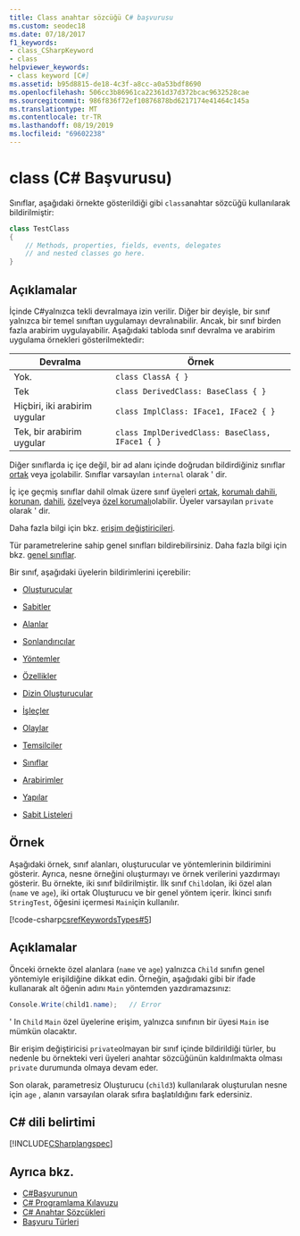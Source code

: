 ```yaml
---
title: Class anahtar sözcüğü C# başvurusu
ms.custom: seodec18
ms.date: 07/18/2017
f1_keywords:
- class_CSharpKeyword
- class
helpviewer_keywords:
- class keyword [C#]
ms.assetid: b95d8815-de18-4c3f-a8cc-a0a53bdf8690
ms.openlocfilehash: 506cc3b86961ca22361d37d372bcac9632528cae
ms.sourcegitcommit: 986f836f72ef10876878bd6217174e41464c145a
ms.translationtype: MT
ms.contentlocale: tr-TR
ms.lasthandoff: 08/19/2019
ms.locfileid: "69602238"
---
```

# <a name="class-c-reference"></a>class (C# Başvurusu)

Sınıflar, aşağıdaki örnekte gösterildiği gibi `class`anahtar sözcüğü kullanılarak bildirilmiştir:

```csharp
class TestClass
{
    // Methods, properties, fields, events, delegates
    // and nested classes go here.
}
```

## <a name="remarks"></a>Açıklamalar

İçinde C#yalnızca tekli devralmaya izin verilir. Diğer bir deyişle, bir sınıf yalnızca bir temel sınıftan uygulamayı devralınabilir. Ancak, bir sınıf birden fazla arabirim uygulayabilir. Aşağıdaki tabloda sınıf devralma ve arabirim uygulama örnekleri gösterilmektedir:

|Devralma|Örnek|
|-----------------|-------------|
|Yok.|`class ClassA { }`|
|Tek|`class DerivedClass: BaseClass { }`|
|Hiçbiri, iki arabirim uygular|`class ImplClass: IFace1, IFace2 { }`|
|Tek, bir arabirim uygular|`class ImplDerivedClass: BaseClass, IFace1 { }`|

Diğer sınıflarda iç içe değil, bir ad alanı içinde doğrudan bildirdiğiniz sınıflar [ortak](./public.md) veya [iç](./internal.md)olabilir. Sınıflar varsayılan `internal` olarak ' dir.

İç içe geçmiş sınıflar dahil olmak üzere sınıf üyeleri [ortak](public.md), [korumalı dahili](protected-internal.md), [korunan](protected.md), [dahili](internal.md), [özel](private.md)veya [özel korumalı](private-protected.md)olabilir. Üyeler varsayılan `private` olarak ' dir.

Daha fazla bilgi için bkz. [erişim değiştiricileri](../../programming-guide/classes-and-structs/access-modifiers.md).

Tür parametrelerine sahip genel sınıfları bildirebilirsiniz. Daha fazla bilgi için bkz. [genel sınıflar](../../programming-guide/generics/generic-classes.md).

Bir sınıf, aşağıdaki üyelerin bildirimlerini içerebilir:

- [Oluşturucular](../../programming-guide/classes-and-structs/constructors.md)

- [Sabitler](../../programming-guide/classes-and-structs/constants.md)

- [Alanlar](../../programming-guide/classes-and-structs/fields.md)

- [Sonlandırıcılar](../../programming-guide/classes-and-structs/destructors.md)

- [Yöntemler](../../programming-guide/classes-and-structs/methods.md)

- [Özellikler](../../programming-guide/classes-and-structs/properties.md)

- [Dizin Oluşturucular](../../programming-guide/indexers/index.md)

- [İşleçler](../../programming-guide/statements-expressions-operators/operators.md)

- [Olaylar](../../programming-guide/events/index.md)

- [Temsilciler](../../programming-guide/delegates/index.md)

- [Sınıflar](../../programming-guide/classes-and-structs/classes.md)

- [Arabirimler](../../programming-guide/interfaces/index.md)

- [Yapılar](../../programming-guide/classes-and-structs/structs.md)

- [Sabit Listeleri](../../programming-guide/enumeration-types.md)

## <a name="example"></a>Örnek

Aşağıdaki örnek, sınıf alanları, oluşturucular ve yöntemlerinin bildirimini gösterir. Ayrıca, nesne örneğini oluşturmayı ve örnek verilerini yazdırmayı gösterir. Bu örnekte, iki sınıf bildirilmiştir. İlk sınıf `Child`olan, iki özel alan (`name` ve `age`), iki ortak Oluşturucu ve bir genel yöntem içerir. İkinci sınıfı `StringTest`, öğesini içermesi `Main`için kullanılır.

[!code-csharp[csrefKeywordsTypes#5](~/samples/snippets/csharp/VS_Snippets_VBCSharp/csrefKeywordsTypes/CS/keywordsTypes.cs#5)]

## <a name="comments"></a>Açıklamalar

Önceki örnekte özel alanlara (`name` ve `age`) yalnızca `Child` sınıfın genel yöntemiyle erişildiğine dikkat edin. Örneğin, aşağıdaki gibi bir ifade kullanarak alt öğenin adını `Main` yöntemden yazdıramazsınız:

```csharp
Console.Write(child1.name);   // Error
```

' In `Child` `Main` özel üyelerine erişim, yalnızca sınıfının bir üyesi `Main` ise mümkün olacaktır.

Bir erişim değiştiricisi `private`olmayan bir sınıf içinde bildirildiği türler, bu nedenle bu örnekteki veri üyeleri anahtar sözcüğünün kaldırılmakta olması `private` durumunda olmaya devam eder.

Son olarak, parametresiz Oluşturucu (`child3`) kullanılarak oluşturulan nesne için `age` , alanın varsayılan olarak sıfıra başlatıldığını fark edersiniz.

## <a name="c-language-specification"></a>C# dili belirtimi

[!INCLUDE[CSharplangspec](~/includes/csharplangspec-md.md)]

## <a name="see-also"></a>Ayrıca bkz.

- [C#Başvurunun](../index.md)
- [C# Programlama Kılavuzu](../../programming-guide/index.md)
- [C# Anahtar Sözcükleri](./index.md)
- [Başvuru Türleri](./reference-types.md)
